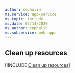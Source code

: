 ```yaml
---
author: cephalin
ms.service: app-service
ms.topic: include
ms.date: 04/14/2020
ms.author: cephalin
ms.subservice: web-apps
---
```

## Clean up resources

[!INCLUDE [Clean up resources](./clean-up-section-portal-no-h.md)]

